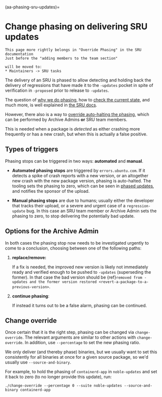 (aa-phasing-sru-updates)=
# Change phasing on delivering SRU updates

```{note}
This page more rightly belongs in "Override Phasing" in the SRU documentation
Just before the "adding members to the team section"

will be moved to:
* Maintainers -> SRU tasks
```

The delivery of an SRU is phased to allow detecting and holding back the
delivery of regressions that have made it to the `-updates` pocket in spite of
verification in `-proposed` prior to release to `-updates`.

The question of
[why we do phasing](https://documentation.ubuntu.com/sru/en/latest/explanation/standard-processes/#explanation-phasing),
how to
[check the current state](https://documentation.ubuntu.com/sru/en/latest/howto/phasing/#investigate-halted-phased-update),
and much more, is well explained in
[the SRU docs](https://documentation.ubuntu.com/sru/en/latest/).

However, there also is a way to
[override auto-halting the phasing](https://documentation.ubuntu.com/sru/en/latest/internal/#internal-override-phasing),
which can be performed by Archive Admins **or** SRU team members.

This is needed when a package is *detected* as either crashing more frequently
or has a new crash, but when this is actually a false positive.

## Types of triggers

Phasing stops can be triggered in two ways: **automated** and **manual**.

* **Automated phasing stops** are triggered by `errors.ubuntu.com`. If it
  detects a spike of crash reports with a new version, or an altogether new
  crash with the new package version, phasing is auto-halted. The tooling sets
  the phasing to zero, which can be seen in
  [phased updates](https://ubuntu-archive-team.ubuntu.com/phased-updates.html),
  and notifies the sponsor of the upload.

* **Manual phasing stops** are due to humans; usually either the developer that
  tracks their upload, or a severe and urgent case of a `regression-update` bug.
  In this case an SRU team member or Archive Admin sets the phasing to zero, to
  stop delivering the potentially bad update.

## Options for the Archive Admin

In both cases the phasing stop now needs to be investigated urgently to come to
a conclusion, choosing between one of the following paths:

1. **replace/remove:**

   If a fix is needed, the improved new version is likely not immediately ready
   and verified enough to be pushed to `-updates` (superseding the former). In
   that case the bad version should be
   {ref}`removed from -updates and the former version restored <revert-a-package-to-a-previous-version>`.

1. **continue phasing**:

   If instead it turns out to be a false alarm, phasing can be continued.


## Change override

Once certain that it is the right step, phasing can be changed via
`change-override`. The relevant arguments are similar to other actions with
`change-override`. In addition, use `--percentage` to set the new phasing ratio.

We only deliver (and thereby phase) binaries, but we usually want to set this
consistently for all binaries at once for a given source package, so we'd
usually use `--source-and-binary`.

For example, to hold the phasing of `containerd-app` in `noble-updates` and set
it back to zero (to no longer provide this update), run:

```none
./change-override --percentage 0 --suite noble-updates --source-and-binary containerd-app
```

